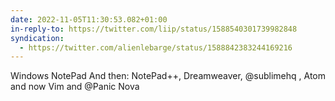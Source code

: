 ```yaml
---
date: 2022-11-05T11:30:53.082+01:00
in-reply-to: https://twitter.com/liip/status/1588540301739982848
syndication:
  - https://twitter.com/alienlebarge/status/1588842383244169216
---
```

Windows NotePad
And then: NotePad++, Dreamweaver, @sublimehq , Atom and now Vim and @Panic Nova
